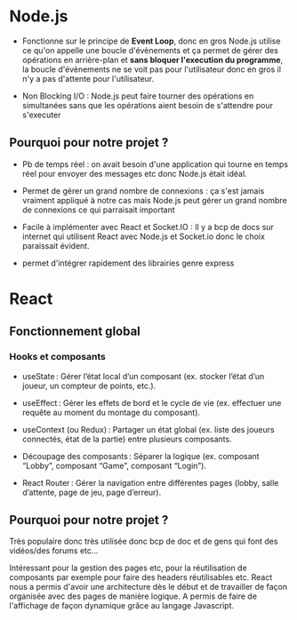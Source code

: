 # Node.js

- Fonctionne sur le principe de **Event Loop**, donc en gros Node.js utilise ce qu'on appelle une boucle d'évènements et ça permet de gérer des opérations en arrière-plan et **sans bloquer l'execution du programme**, la boucle d'évènements ne se voit pas pour l'utilisateur donc en gros il n'y a pas d'attente pour l'utilisateur.

- Non Blocking I/O : Node.js peut faire tourner des opérations en simultanées sans que les opérations aient besoin de s'attendre pour s'executer

## Pourquoi pour notre projet ? 
- Pb de temps réel : on avait besoin d'une application qui tourne en temps réel pour envoyer des messages etc donc Node.js était idéal.

- Permet de gérer un grand nombre de connexions : ça s'est jamais vraiment appliqué à notre cas mais Node.js peut gérer un grand nombre de connexions ce qui parraisait important

- Facile à implémenter avec React et Socket.IO : Il y a bcp de docs sur internet qui utilisent React avec Node.js et Socket.io donc le choix paraissait évident.

- permet d'intégrer rapidement des librairies genre express

# React

## Fonctionnement global

### Hooks et composants 

- useState : Gérer l’état local d’un composant (ex. stocker l’état d’un joueur, un compteur de points, etc.).

- useEffect : Gérer les effets de bord et le cycle de vie (ex. effectuer une requête au moment du montage du composant).

- useContext (ou Redux) : Partager un état global (ex. liste des joueurs connectés, état de la partie) entre plusieurs composants.
- Découpage des composants : Séparer la logique (ex. composant “Lobby”, composant “Game”, composant “Login”).

- React Router : Gérer la navigation entre différentes pages (lobby, salle d’attente, page de jeu, page d’erreur).

## Pourquoi pour notre projet ?

Très populaire donc très utilisée donc bcp de doc et de gens qui font des vidéos/des forums etc...

Intéressant pour la gestion des pages etc, pour la réutilisation de composants par exemple pour faire des headers réutilisables etc.
React nous a permis d'avoir une architecture dès le début et de travailler de façon organisée avec des pages de manière logique.
A permis de faire de l'affichage de façon dynamique grâce au langage Javascript.